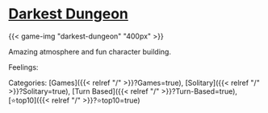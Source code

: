# [Darkest Dungeon](https://en.wikipedia.org/wiki/Darkest_Dungeon)

{{< game-img "darkest-dungeon" "400px" >}}

Amazing atmosphere and fun character building.

Feelings:

Categories: [Games]({{< relref "/" >}}?Games=true),
[Solitary]({{< relref "/" >}}?Solitary=true),
[Turn Based]({{< relref "/" >}}?Turn-Based=true),
[⭐top10]({{< relref "/" >}}?⭐top10=true)